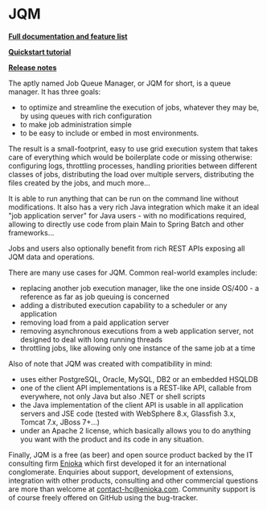 # JQM

**[Full documentation and feature list](http://jqm.readthedocs.org)**

**[Quickstart tutorial](https://jqm.readthedocs.io/en/master/quickstart.html)**

**[Release notes](https://jqm.readthedocs.io/en/master/release_notes.html)**


The aptly named Job Queue Manager, or JQM for short, is a queue manager. It has three goals:

* to optimize and streamline the execution of jobs, whatever they may be, by using queues with rich configuration
* to make job administration simple
* to be easy to include or embed in most environments.

The result is a small-footprint, easy to use grid execution system that takes care of everything which would be
boilerplate code or missing otherwise: configuring logs, throttling processes, handling priorities between different classes of 
jobs, distributing the load over multiple servers, distributing the files created by the jobs, and much more...

It is able to run anything that can be run on the command line without modifications. It also has a very rich Java integration which make it 
an ideal "job application server" for Java users - with no modifications required, allowing to directly use code from plain Main to
Spring Batch and other frameworks...

Jobs and users also optionally benefit from rich REST APIs exposing all JQM data and operations.

There are many use cases for JQM. Common real-world examples include:

* replacing another job execution manager, like the one inside OS/400 - a reference as far as job queuing is concerned
* adding a distributed execution capability to a scheduler or any application
* removing load from a paid application server
* removing asynchronous executions from a web application server, not designed to deal with long running threads
* throttling jobs, like allowing only one instance of the same job at a time



Also of note that JQM was created with compatibility in mind:

* uses either PostgreSQL, Oracle, MySQL, DB2 or an embedded HSQLDB
* one of the client API implementations is a REST-like API, callable from everywhere, not only Java but also .NET or shell scripts
* the Java implementation of the client API is usable in all application servers and JSE code (tested with WebSphere 8.x, Glassfish 3.x, Tomcat 7.x, JBoss 7+...)
* under an Apache 2 license, which basically allows you to do anything you want with the product and its code in any situation.


Finally, JQM is a free (as beer) and open source product backed by the IT consulting firm [Enioka](http://www.enioka.com) 
which first developed it for an international conglomerate. Enquiries about support, development of extensions, 
integration with other products, consulting and other commercial questions are more than welcome at contact-hc@enioka.com. 
Community support is of course freely offered on GitHub using the bug-tracker.
